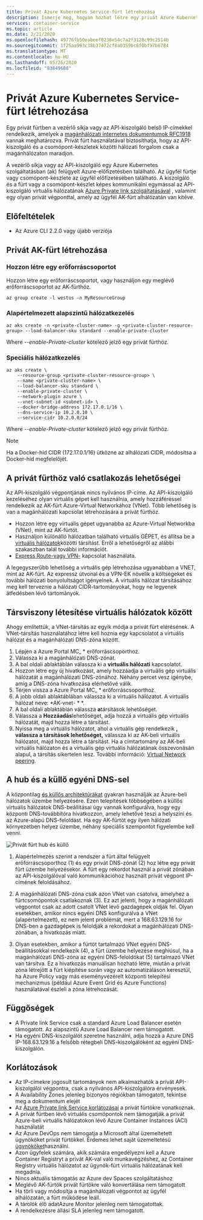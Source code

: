 ```yaml
---
title: Privát Azure Kubernetes Service-fürt létrehozása
description: Ismerje meg, hogyan hozhat létre egy privát Azure Kubernetes Service-(ak-) fürtöt
services: container-service
ms.topic: article
ms.date: 2/21/2020
ms.openlocfilehash: 49776fb50eabeef8238e54c7a2f3128c99c2514b
ms.sourcegitcommit: 1f25aa993c38b37472cf8a0359bc6f0bf97b6784
ms.translationtype: MT
ms.contentlocale: hu-HU
ms.lasthandoff: 05/26/2020
ms.locfileid: "83849688"
---
```

# <a name="create-a-private-azure-kubernetes-service-cluster"></a>Privát Azure Kubernetes Service-fürt létrehozása

Egy privát fürtben a vezérlő síkja vagy az API-kiszolgáló belső IP-címekkel rendelkezik, amelyek a [magánhálózati internetes dokumentumok RFC1918](https://tools.ietf.org/html/rfc1918) vannak meghatározva. Privát fürt használatával biztosíthatja, hogy az API-kiszolgáló és a csomópont-készletek közötti hálózati forgalom csak a magánhálózaton maradjon.

A vezérlő síkja vagy az API-kiszolgáló egy Azure Kubernetes szolgáltatásban (ak) felügyelt Azure-előfizetésben található. Az ügyfél fürtje vagy csomópont-készlete az ügyfél előfizetésében található. A kiszolgáló és a fürt vagy a csomópont-készlet képes kommunikálni egymással az API-kiszolgáló virtuális hálózatának [Azure Private link szolgáltatásával][private-link-service] , valamint egy olyan privát végponttal, amely az ügyfél AK-fürt alhálózatán van kitéve.

## <a name="prerequisites"></a>Előfeltételek

* Az Azure CLI 2.2.0 vagy újabb verziója

## <a name="create-a-private-aks-cluster"></a>Privát AK-fürt létrehozása

### <a name="create-a-resource-group"></a>Hozzon létre egy erőforráscsoportot

Hozzon létre egy erőforráscsoportot, vagy használjon egy meglévő erőforráscsoportot az AK-fürthöz.

```azurecli-interactive
az group create -l westus -n MyResourceGroup
```

### <a name="default-basic-networking"></a>Alapértelmezett alapszintű hálózatkezelés 

```azurecli-interactive
az aks create -n <private-cluster-name> -g <private-cluster-resource-group> --load-balancer-sku standard --enable-private-cluster  
```
Where *--enable-Private-cluster* kötelező jelző egy privát fürthöz. 

### <a name="advanced-networking"></a>Speciális hálózatkezelés  

```azurecli-interactive
az aks create \
    --resource-group <private-cluster-resource-group> \
    --name <private-cluster-name> \
    --load-balancer-sku standard \
    --enable-private-cluster \
    --network-plugin azure \
    --vnet-subnet-id <subnet-id> \
    --docker-bridge-address 172.17.0.1/16 \
    --dns-service-ip 10.2.0.10 \
    --service-cidr 10.2.0.0/24 
```
Where *--enable-Private-cluster* kötelező jelző egy privát fürthöz. 

> [!NOTE]
> Ha a Docker-híd CIDR (172.17.0.1/16) ütközne az alhálózati CIDR, módosítsa a Docker-híd megfelelőjét.

## <a name="options-for-connecting-to-the-private-cluster"></a>A privát fürthöz való csatlakozás lehetőségei

Az API-kiszolgáló végpontjának nincs nyilvános IP-címe. Az API-kiszolgáló kezeléséhez olyan virtuális gépet kell használnia, amely hozzáféréssel rendelkezik az AK-fürt Azure-Virtual Networkához (VNet). Több lehetőség is van a magánhálózati kapcsolat létrehozására a privát fürthöz.

* Hozzon létre egy virtuális gépet ugyanabba az Azure-Virtual Networkba (VNet), mint az AK-fürtöt.
* Használjon különálló hálózatban található virtuális GÉPET, és állítsa be a [virtuális hálózatok][virtual-network-peering]közötti társítást.  Erről a lehetőségről az alábbi szakaszban talál további információt.
* [Express Route-vagy VPN-][express-route-or-VPN] kapcsolat használata.

A legegyszerűbb lehetőség a virtuális gép létrehozása ugyanabban a VNET, mint az AK-fürt.  Az expressz útvonal és a VPN-EK növelik a költségeket és további hálózati bonyolultságot igényelnek.  A virtuális hálózat társításához meg kell terveznie a hálózati CIDR-tartományokat, hogy ne legyenek átfedésben lévő tartományok.

## <a name="virtual-network-peering"></a>Társviszony létesítése virtuális hálózatok között

Ahogy említettük, a VNet-társítás az egyik módja a privát fürt elérésének. A VNet-társítás használatához létre kell hoznia egy kapcsolatot a virtuális hálózat és a magánhálózati DNS-zóna között.
    
1. Lépjen a Azure Portal MC_ * erőforráscsoporthoz.  
2. Válassza ki a magánhálózati DNS-zónát.   
3. A bal oldali ablaktáblán válassza ki a **virtuális hálózati** kapcsolatot.  
4. Hozzon létre egy új hivatkozást, amely hozzáadja a virtuális gép virtuális hálózatát a magánhálózati DNS-zónához. Néhány percet vesz igénybe, amíg a DNS-zóna hivatkozása elérhetővé válik.  
5. Térjen vissza a Azure Portal MC_ * erőforráscsoporthoz.  
6. A jobb oldali ablaktáblában válassza ki a virtuális hálózatot. A virtuális hálózat neve: *AK-vnet- \* *.  
7. A bal oldali ablaktáblán válassza **a**társítások lehetőséget.  
8. Válassza a **Hozzáadás**lehetőséget, adja hozzá a virtuális gép virtuális hálózatát, majd hozza létre a társítást.  
9. Nyissa meg a virtuális hálózatot, ahol a virtuális gép rendelkezik **, válassza a társítások lehetőséget,** válassza ki az AK-beli virtuális hálózatot, majd hozza létre a társítást. Ha a címtartomány az AK-beli virtuális hálózaton és a virtuális gép virtuális hálózatának összevonásán alapul, a társítás sikertelen lesz. További információ: [Virtual Network peering][virtual-network-peering].

## <a name="hub-and-spoke-with-custom-dns"></a>A hub és a küllő egyéni DNS-sel

A központilag [és küllős architektúrákat](https://docs.microsoft.com/azure/architecture/reference-architectures/hybrid-networking/hub-spoke) gyakran használják az Azure-beli hálózatok üzembe helyezésére. Ezen telepítések többségében a küllős virtuális hálózatok DNS-beállításai úgy vannak konfigurálva, hogy egy központi DNS-továbbítóra hivatkozzon, amely lehetővé teszi a helyszíni és az Azure-alapú DNS-feloldást. Ha egy AK-fürtöt egy ilyen hálózati környezetben helyez üzembe, néhány speciális szempontot figyelembe kell venni.

![Privát fürt hub és küllő](media/private-clusters/aks-private-hub-spoke.png)

1. Alapértelmezés szerint a rendszer a fürt által felügyelt erőforráscsoporthoz (1) és egy privát DNS-zónát (2) hoz létre egy privát fürt üzembe helyezésekor. A fürt egy rekordot használ a privát zónában az API-kiszolgálóval való kommunikációhoz használt privát végpont IP-címének feloldásához.

2. A magánhálózati DNS-zóna csak azon VNet van csatolva, amelyhez a fürtcsomópontok csatlakoznak (3). Ez azt jelenti, hogy a magánhálózati végpontot csak az adott csatolt VNet lévő gazdagépek oldják fel. Olyan esetekben, amikor nincs egyéni DNS konfigurálva a VNet (alapértelmezett), ez nem jelent problémát, mert a 168.63.129.16 for DNS-ben a gazdagépek is feloldják a rekordokat a magánhálózati DNS-zónában, a hivatkozás miatt.

3. Olyan esetekben, amikor a fürtöt tartalmazó VNet egyéni DNS-beállításokkal rendelkezik (4), a fürt üzembe helyezése meghiúsul, ha a magánhálózati DNS-zóna az egyéni DNS-feloldókat (5) tartalmazó VNet van társítva. Ez a hivatkozás manuálisan hozható létre, miután a privát zóna létrejött a fürt kiépítése során vagy az automatizáláson keresztül, ha Azure Policy vagy más eseményvezérelt központi telepítési mechanizmus (például Azure Event Grid és Azure Functions) használatával észleli a zóna létrehozását.

## <a name="dependencies"></a>Függőségek  

* A Private link Service csak a standard Azure Load Balancer esetén támogatott. Az alapszintű Azure Load Balancer nem támogatott.  
* Ha egyéni DNS-kiszolgálót szeretne használni, adja hozzá a Azure DNS IP-168.63.129.16 a felsőbb rétegbeli DNS-kiszolgálóként az egyéni DNS-kiszolgálón.

## <a name="limitations"></a>Korlátozások 
* Az IP-címekre jogosult tartományok nem alkalmazhatók a privát API-kiszolgálói végpontra, csak a nyilvános API-kiszolgálóra érvényesek.
* A Availability Zones jelenleg bizonyos régiókban támogatott, tekintse meg a dokumentum elejét 
* Az [Azure Private link Service korlátozásai][private-link-service] a privát fürtökre vonatkoznak.
* A privát fürtben lévő virtuális csomópontok nem támogatják a privát Azure-beli virtuális hálózatokon lévő Azure Container Instances (ACI) használatát
* Az Azure DevOps nem támogatja a Microsoft által üzemeltetett ügynököket privát fürtökkel. Érdemes lehet saját üzemeltetésű [ügynököket][devops-agents]használni. 
* Azon ügyfelek számára, akik számára engedélyezni kell a Azure Container Registryt a privát AK-val való munkavégzéshez, az Container Registry virtuális hálózatot az ügynök-fürt virtuális hálózatának kell megadnia.
* Nincs aktuális támogatás az Azure dev Spaces szolgáltatáshoz
* Meglévő AK-fürtök privát fürtökre való konvertálása nem támogatott
* Ha törli vagy módosítja a magánhálózati végpontot az ügyfél alhálózatán, a fürt működése leáll. 
* A tárolók élő adatAzure Monitor jelenleg nem támogatottak.
* A rendelkezésre állási SLA jelenleg nem támogatott.


<!-- LINKS - internal -->
[az-provider-register]: /cli/azure/provider?view=azure-cli-latest#az-provider-register
[az-feature-list]: /cli/azure/feature?view=azure-cli-latest#az-feature-list
[az-extension-add]: /cli/azure/extension#az-extension-add
[az-extension-update]: /cli/azure/extension#az-extension-update
[private-link-service]: /azure/private-link/private-link-service-overview#limitations
[virtual-network-peering]: ../virtual-network/virtual-network-peering-overview.md
[azure-bastion]: ../bastion/bastion-create-host-portal.md
[express-route-or-vpn]: ../expressroute/expressroute-about-virtual-network-gateways.md
[devops-agents]: https://docs.microsoft.com/azure/devops/pipelines/agents/agents?view=azure-devops
